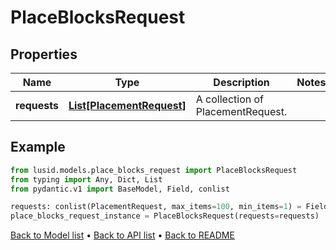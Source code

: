 # PlaceBlocksRequest

## Properties
Name | Type | Description | Notes
------------ | ------------- | ------------- | -------------
**requests** | [**List[PlacementRequest]**](PlacementRequest.md) | A collection of PlacementRequest. | 
## Example

```python
from lusid.models.place_blocks_request import PlaceBlocksRequest
from typing import Any, Dict, List
from pydantic.v1 import BaseModel, Field, conlist

requests: conlist(PlacementRequest, max_items=100, min_items=1) = Field(..., description="A collection of PlacementRequest.")
place_blocks_request_instance = PlaceBlocksRequest(requests=requests)

```

[Back to Model list](../README.md#documentation-for-models) &#8226; [Back to API list](../README.md#documentation-for-api-endpoints) &#8226; [Back to README](../README.md)

